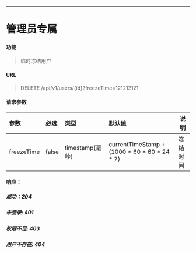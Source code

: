-----------
# 管理员专属
#### 功能

> 临时冻结用户

#### URL

> DELETE /api/v1/users/{id}?freezeTime=121212121

#### 请求参数

|参数|必选|类型|默认值|说明|
|:----- |:-------|:------|:-----|----- |
|freezeTime|false|timestamp(毫秒)| currentTimeStamp + (1000 * 60 * 60 * 24 * 7)| 冻结时间|

#### 响应：
##### 成功：204
##### 未登录: 401
##### 权限不足: 403
##### 用户不存在: 404

